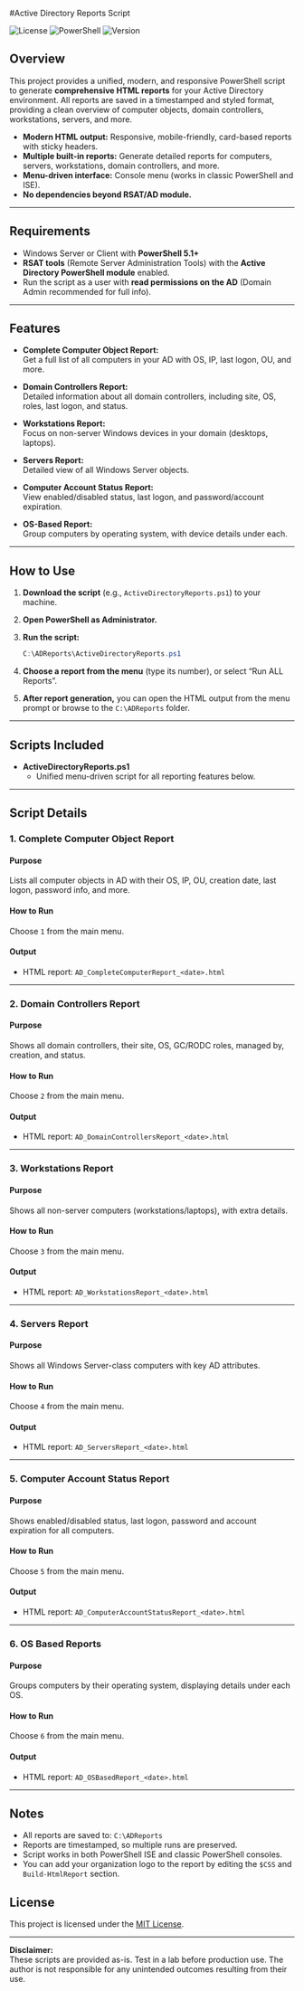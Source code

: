 #Active Directory Reports Script

![License](https://img.shields.io/badge/license-MIT-blue.svg)
![PowerShell](https://img.shields.io/badge/powershell-5.1%2B-blue.svg)
![Version](https://img.shields.io/badge/version-1.0-green.svg)

## Overview

This project provides a unified, modern, and responsive PowerShell script to generate **comprehensive HTML reports** for your Active Directory environment. All reports are saved in a timestamped and styled format, providing a clean overview of computer objects, domain controllers, workstations, servers, and more.

- **Modern HTML output:** Responsive, mobile-friendly, card-based reports with sticky headers.
- **Multiple built-in reports:** Generate detailed reports for computers, servers, workstations, domain controllers, and more.
- **Menu-driven interface:** Console menu (works in classic PowerShell and ISE).
- **No dependencies beyond RSAT/AD module.**

---

## Requirements

- Windows Server or Client with **PowerShell 5.1+**
- **RSAT tools** (Remote Server Administration Tools) with the **Active Directory PowerShell module** enabled.
- Run the script as a user with **read permissions on the AD** (Domain Admin recommended for full info).

---

## Features

- **Complete Computer Object Report:**  
  Get a full list of all computers in your AD with OS, IP, last logon, OU, and more.

- **Domain Controllers Report:**  
  Detailed information about all domain controllers, including site, OS, roles, last logon, and status.

- **Workstations Report:**  
  Focus on non-server Windows devices in your domain (desktops, laptops).

- **Servers Report:**  
  Detailed view of all Windows Server objects.

- **Computer Account Status Report:**  
  View enabled/disabled status, last logon, and password/account expiration.

- **OS-Based Report:**  
  Group computers by operating system, with device details under each.

---

## How to Use

1. **Download the script** (e.g., `ActiveDirectoryReports.ps1`) to your machine.
2. **Open PowerShell as Administrator.**
3. **Run the script:**
    ```powershell
    C:\ADReports\ActiveDirectoryReports.ps1
    ```
4. **Choose a report from the menu** (type its number), or select “Run ALL Reports”.

5. **After report generation,** you can open the HTML output from the menu prompt or browse to the `C:\ADReports` folder.

---

## Scripts Included

- **ActiveDirectoryReports.ps1**
  - Unified menu-driven script for all reporting features below.

---

## Script Details

### 1. Complete Computer Object Report

#### Purpose
Lists all computer objects in AD with their OS, IP, OU, creation date, last logon, password info, and more.

#### How to Run
Choose `1` from the main menu.

#### Output
- HTML report: `AD_CompleteComputerReport_<date>.html`

---

### 2. Domain Controllers Report

#### Purpose
Shows all domain controllers, their site, OS, GC/RODC roles, managed by, creation, and status.

#### How to Run
Choose `2` from the main menu.

#### Output
- HTML report: `AD_DomainControllersReport_<date>.html`

---

### 3. Workstations Report

#### Purpose
Shows all non-server computers (workstations/laptops), with extra details.

#### How to Run
Choose `3` from the main menu.

#### Output
- HTML report: `AD_WorkstationsReport_<date>.html`

---

### 4. Servers Report

#### Purpose
Shows all Windows Server-class computers with key AD attributes.

#### How to Run
Choose `4` from the main menu.

#### Output
- HTML report: `AD_ServersReport_<date>.html`

---

### 5. Computer Account Status Report

#### Purpose
Shows enabled/disabled status, last logon, password and account expiration for all computers.

#### How to Run
Choose `5` from the main menu.

#### Output
- HTML report: `AD_ComputerAccountStatusReport_<date>.html`

---

### 6. OS Based Reports

#### Purpose
Groups computers by their operating system, displaying details under each OS.

#### How to Run
Choose `6` from the main menu.

#### Output
- HTML report: `AD_OSBasedReport_<date>.html`

---

## Notes

- All reports are saved to: `C:\ADReports`
- Reports are timestamped, so multiple runs are preserved.
- Script works in both PowerShell ISE and classic PowerShell consoles.
- You can add your organization logo to the report by editing the `$CSS` and `Build-HtmlReport` section.

## License

This project is licensed under the [MIT License](https://opensource.org/licenses/MIT).

---

**Disclaimer:**  
These scripts are provided as-is. Test in a lab before production use. The author is not responsible for any unintended outcomes resulting from their use.

